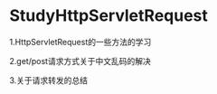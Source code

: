 # StudyHttpServletRequest

  1.HttpServletRequest的一些方法的学习
  
  2.get/post请求方式关于中文乱码的解决
  
  3.关于请求转发的总结 

